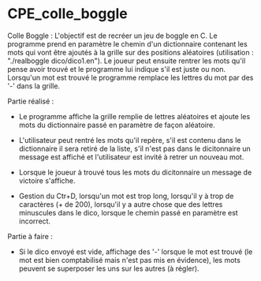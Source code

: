 # CPE_colle_boggle

Colle Boggle :
L'objectif est de recréer un jeu de boggle en C. Le programme prend en paramètre le chemin d'un dictionnaire contenant les mots qui vont être ajoutés à la grille sur des positions aléatoires (utilisation : "./realboggle dico/dico1.en"). Le joueur peut ensuite rentrer les mots qu'il pense avoir trouvé et le programme lui indique s'il est juste ou non. Lorsqu'un mot est trouvé le programme remplace les lettres du mot par des '-' dans la grille.

Partie réalisé :
- Le programme affiche la grille remplie de lettres aléatoires et ajoute les mots du dictionnaire passé en paramètre de façon aléatoire.

- L'utilisateur peut rentré les mots qu'il repère, s'il est contenu dans le dictionnaire il sera retiré de la liste, s'il n'est pas dans le dicitonnaire un message est affiché et l'utilisateur est invité à retrer un nouveau mot.

- Lorsque le joueur à trouvé tous les mots du dicitonnaire un message de victoire s'affiche.

- Gestion du Ctr+D, lorsqu'un mot est trop long, lorsqu'il y à trop de caractères (+ de 200), lorsqu'il y a autre chose que des lettres minuscules dans le dico, lorsque le chemin passé en paramètre est incorrect.

Partie à faire :
- Si le dico envoyé est vide, affichage des '-' lorsque le mot est trouvé (le mot est bien comptabilisé mais n'est pas mis en évidence), les mots peuvent se superposer les uns sur les autres (à régler).